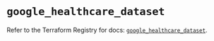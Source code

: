 # `google_healthcare_dataset`

Refer to the Terraform Registry for docs: [`google_healthcare_dataset`](https://registry.terraform.io/providers/hashicorp/google-beta/5.13.0/docs/resources/google_healthcare_dataset).
